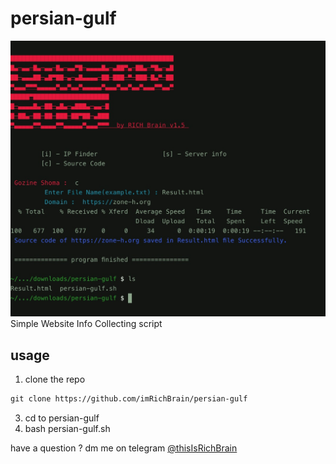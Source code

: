 # persian-gulf
![iranian gulf](scsh.jpg)
Simple Website Info Collecting script

## usage 
1. clone the repo
```txt
git clone https://github.com/imRichBrain/persian-gulf
```
3. cd to persian-gulf
4. bash persian-gulf.sh


have a question ? 
dm me on telegram [@thisIsRichBrain](https://t.me/thisisrichbrain)
